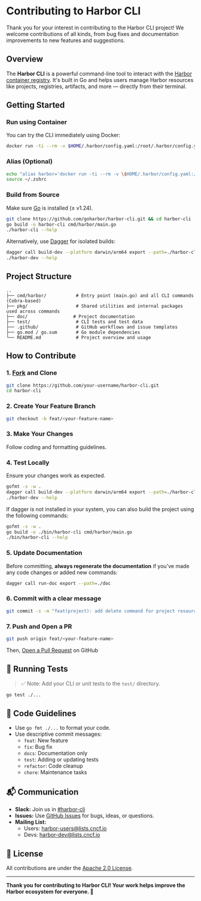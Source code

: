 # Contributing to Harbor CLI

Thank you for your interest in contributing to the Harbor CLI project!
We welcome contributions of all kinds, from bug fixes and documentation improvements to new features and suggestions.

## Overview

The **Harbor CLI** is a powerful command-line tool to interact with the [Harbor container registry](https://goharbor.io/). It's built in Go and helps users manage Harbor resources like projects, registries, artifacts, and more — directly from their terminal.

## Getting Started

### Run using Container

You can try the CLI immediately using Docker:

```bash
docker run -ti --rm -v $HOME/.harbor/config.yaml:/root/.harbor/config.yaml registry.goharbor.io/harbor-cli/harbor-cli --help
```

### Alias (Optional)

```bash
echo "alias harbor='docker run -ti --rm -v \$HOME/.harbor/config.yaml:/root/.harbor/config.yaml registry.goharbor.io/harbor-cli/harbor-cli'" >> ~/.zshrc
source ~/.zshrc
```

### Build from Source

Make sure [Go](https://go.dev/) is installed (≥ v1.24).

```bash
git clone https://github.com/goharbor/harbor-cli.git && cd harbor-cli
go build -o harbor-cli cmd/harbor/main.go
./harbor-cli --help
```

Alternatively, use [Dagger](https://docs.dagger.io/) for isolated builds:

```bash
dagger call build-dev --platform darwin/arm64 export --path=./harbor-cli
./harbor-dev --help
```

## Project Structure

```
..
├── cmd/harbor/           # Entry point (main.go) and all CLI commands (Cobra-based)
├── pkg/                  # Shared utilities and internal packages used across commands
├── doc/                 # Project documentation
├── test/                 # CLI tests and test data
├── .github/              # GitHub workflows and issue templates
├── go.mod / go.sum       # Go module dependencies
└── README.md             # Project overview and usage
```

## How to Contribute

### 1. [Fork](https://docs.github.com/en/pull-requests/collaborating-with-pull-requests/working-with-forks/fork-a-repo) and Clone

```bash
git clone https://github.com/your-username/harbor-cli.git
cd harbor-cli
```

### 2. Create Your Feature Branch

```bash
git checkout -b feat/<your-feature-name>
```

### 3. Make Your Changes

Follow coding and formatting guidelines.

### 4. Test Locally

Ensure your changes work as expected.

```bash
gofmt -s -w .
dagger call build-dev --platform darwin/arm64 export --path=./harbor-cli  #Recommended
./harbor-dev --help
```

If dagger is not installed in your system, you can also build the project using the following commands:

```bash
gofmt -s -w .
go build -o ./bin/harbor-cli cmd/harbor/main.go
./bin/harbor-cli --help
```

### 5. Update Documentation 

Before committing, **always regenerate the documentation** if you've made any code changes or added new commands:

```bash
dagger call run-doc export --path=./doc
```

### 6. Commit with a clear message

```bash
git commit -s -m "feat(project): add delete command for project resources"
```

### 7. Push and Open a PR

```bash
git push origin feat/<your-feature-name>
```

Then, [Open a Pull Request](https://docs.github.com/en/pull-requests/collaborating-with-pull-requests/proposing-changes-to-your-work-with-pull-requests/creating-a-pull-request) on GitHub

## 🧪 Running Tests

> ✅ Note: Add your CLI or unit tests to the `test/` directory.

```bash
go test ./...
```

## 🧹 Code Guidelines

- Use `go fmt ./...` to format your code.
- Use descriptive commit messages:
  - `feat`: New feature
  - `fix`: Bug fix
  - `docs`: Documentation only
  - `test`: Adding or updating tests
  - `refactor`: Code cleanup
  - `chore`: Maintenance tasks

## 📬 Communication

- **Slack:** Join us in [#harbor-cli](https://cloud-native.slack.com/messages/harbor-cli/)
- **Issues:** Use [GitHub Issues](https://github.com/goharbor/harbor-cli/issues) for bugs, ideas, or questions.
- **Mailing List:**
  - Users: [harbor-users@lists.cncf.io](https://lists.cncf.io/g/harbor-users)
  - Devs: [harbor-dev@lists.cncf.io](https://lists.cncf.io/g/harbor-dev)

## 📄 License

All contributions are under the [Apache 2.0 License](./LICENSE).

---

**Thank you for contributing to Harbor CLI! Your work helps improve the Harbor ecosystem for everyone. 🙌**
